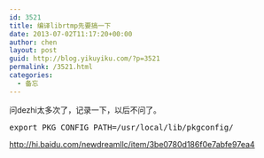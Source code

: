 ```yaml
---
id: 3521
title: 编译librtmp先要搞一下
date: 2013-07-02T11:17:20+00:00
author: chen
layout: post
guid: http://blog.yikuyiku.com/?p=3521
permalink: /3521.html
categories:
  - 备忘
---
```

问dezhi太多次了，记录一下，以后不问了。

<pre class="brush: bash">export PKG_CONFIG_PATH=/usr/local/lib/pkgconfig/
</pre>

http://hi.baidu.com/newdreamllc/item/3be0780d186f0e7abfe97ea4
